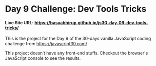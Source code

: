 # Day 9 Challenge: Dev Tools Tricks
#### Live Site URL: https://basuabhirup.github.io/js30-day-09-dev-tools-tricks/ 

This is the project for the Day 9 of the 30-days vanilla JavaScript coding challenge from https://javascript30.com/


This project doesn't have any front-end stuffs. Checkout the browser's JavaScript console to see the results.

